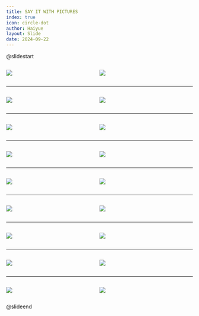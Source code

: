 ```yaml
---
title: SAY IT WITH PICTURES
index: true
icon: circle-dot
author: Haiyue
layout: Slide
date: 2024-09-22
---
```

 
@slidestart

<div style="display:flex">
<div style="flex:1">

![](https://raw.githubusercontent.com/yclord/reading/refs/heads/master/english/Level-R/SAY%20IT%20WITH%20PICTURES/001.webp)
</div>
<div style="flex:1">

![](https://raw.githubusercontent.com/yclord/reading/refs/heads/master/english/Level-R/SAY%20IT%20WITH%20PICTURES/002.webp)
</div>
</div>

---

<div style="display:flex">
<div style="flex:1">

![](https://raw.githubusercontent.com/yclord/reading/refs/heads/master/english/Level-R/SAY%20IT%20WITH%20PICTURES/003.webp)
</div>
<div style="flex:1">

![](https://raw.githubusercontent.com/yclord/reading/refs/heads/master/english/Level-R/SAY%20IT%20WITH%20PICTURES/004.webp)
</div>
</div>

---

<div style="display:flex">
<div style="flex:1">

![](https://raw.githubusercontent.com/yclord/reading/refs/heads/master/english/Level-R/SAY%20IT%20WITH%20PICTURES/005.webp)
</div>
<div style="flex:1">

![](https://raw.githubusercontent.com/yclord/reading/refs/heads/master/english/Level-R/SAY%20IT%20WITH%20PICTURES/006.webp)
</div>
</div>

---

<div style="display:flex">
<div style="flex:1">

![](https://raw.githubusercontent.com/yclord/reading/refs/heads/master/english/Level-R/SAY%20IT%20WITH%20PICTURES/007.webp)
</div>
<div style="flex:1">

![](https://raw.githubusercontent.com/yclord/reading/refs/heads/master/english/Level-R/SAY%20IT%20WITH%20PICTURES/008.webp)
</div>
</div>

---

<div style="display:flex">
<div style="flex:1">

![](https://raw.githubusercontent.com/yclord/reading/refs/heads/master/english/Level-R/SAY%20IT%20WITH%20PICTURES/009.webp)
</div>
<div style="flex:1">

![](https://raw.githubusercontent.com/yclord/reading/refs/heads/master/english/Level-R/SAY%20IT%20WITH%20PICTURES/010.webp)
</div>
</div>

---

<div style="display:flex">
<div style="flex:1">

![](https://raw.githubusercontent.com/yclord/reading/refs/heads/master/english/Level-R/SAY%20IT%20WITH%20PICTURES/011.webp)
</div>
<div style="flex:1">

![](https://raw.githubusercontent.com/yclord/reading/refs/heads/master/english/Level-R/SAY%20IT%20WITH%20PICTURES/012.webp)
</div>
</div>

---

<div style="display:flex">
<div style="flex:1">

![](https://raw.githubusercontent.com/yclord/reading/refs/heads/master/english/Level-R/SAY%20IT%20WITH%20PICTURES/013.webp)
</div>
<div style="flex:1">

![](https://raw.githubusercontent.com/yclord/reading/refs/heads/master/english/Level-R/SAY%20IT%20WITH%20PICTURES/014.webp)
</div>
</div>

---

<div style="display:flex">
<div style="flex:1">

![](https://raw.githubusercontent.com/yclord/reading/refs/heads/master/english/Level-R/SAY%20IT%20WITH%20PICTURES/015.webp)
</div>
<div style="flex:1">

![](https://raw.githubusercontent.com/yclord/reading/refs/heads/master/english/Level-R/SAY%20IT%20WITH%20PICTURES/016.webp)
</div>
</div>

---

<div style="display:flex">
<div style="flex:1">

![](https://raw.githubusercontent.com/yclord/reading/refs/heads/master/english/Level-R/SAY%20IT%20WITH%20PICTURES/017.webp)
</div>
<div style="flex:1">

![](https://raw.githubusercontent.com/yclord/reading/refs/heads/master/english/Level-R/SAY%20IT%20WITH%20PICTURES/018.webp)
</div>
</div>

@slideend